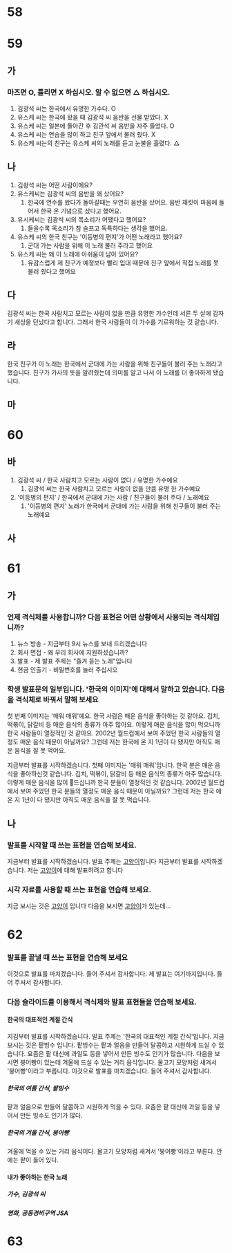 # 58
# 59
## 가
### 마즈면 O, 틀리면 X 하십시오. 알 수 없으면 △ 하십시오.
1. 김광석 씨는 한국에서 유명한 가수다. O
2. 유스케 씨는 한국에 왔을 때 김광석 씨 음반을 선물 받았다. X
3. 유스케 씨는 일본에 돌아간 후 김관석 씨 음반을 자주 들었다. O
4. 유스케 씨는 연습을 많이 하고 친구 앞에서 불러 줬다. X
5. 유스케 씨는의 친구는 유스케 씨의 노래를 듣고 눈불을 흘렸다. △
## 나 
1. 김솽석 씨는 어떤 사람이에요?
2. 유스케씨는 김광석 씨의 음반을 왜 샀어요? 
	1. 한국에 연수를 왔다가 돌아갈때는 우연히 음반을 샀어요. 음반 재킷이 마음에 들어서 한국 온 기념으로 샀다고 했어요.
3. 유시케씨는 김광석 씨의 목소리가 어땠다고 했어요?
	1. 들을수록 목소리가 참 슬프고 독특하다는 생각을 했어요.
4. 유스케 씨의 한국 친구는 '이등병의 편지'가 어떤 노래라고 했어요?
	1. 군대 가는 사람을 위해 이 노래 불러 주라고 했어요
5. 유스케 씨는 왜 이 노래에 아쉬움이 남아 있어요?
	1. 유감스럽게 제 친구가 예정보다 빨리 입대 때문에 친구 앞에서 직접 노래를 못 불러 줬다고 했어요
## 다
김광석 씨는 한국 사람치고 모르는 사람이 없을 만큼 유명한 가수인데 서른 두 살에 갑자기 새상을 던났다고 합니다. 그래서 한국 사람들이 이 가수를 기르워하는 것 같습니다.
## 라
한국 친구가 이 노래는 한국에서 군대에 가는 사람을 위해 친구들이 불러 주는 노래라고 했습니다. 친구가 가사의 뜻을 알려줬는데 의미를 알고 나서 이 노래를 더 좋아하게 됐습니다.
## 마
# 60
## 바
1. 김광석 씨 / 한국 사람치고 모르는 사람이 없다 / 유명한 가수예요
	1. 김광석 씨는 한국 사람치고 모르는 사람이 없을 만큼 유명 한 가수예요
2. '이등병의 편지' / 한국에서 군대에 가는 사람 / 친구들이 불러 주다 / 노래예요
	1. '이등병의 편지' 노래가 한국에서 군대에 가는 사람을 위해 친구들이 불러 주는 노래예요
## 사

# 61
## 가
### 언제 격식체를 사용합니까? 다음 표현은 어떤 상황에서 사용되는 격식체입니까?
1. 뉴스 방송 - 지금부터 9시 뉴스를 보내 드리겠습니다
2. 회사 면접 - 왜 우리 회사에 지원하셨습니까?
3. 발표 - 제 발표 주제는 "즐겨 듣는 노래"입니다
4. 현금 인출기 - 비밀번호를 눌러 주십시오
### 학생 발표문의 일부입니다. '한국의 이미지'에 대해서 말하고 있습니다. 다음을 격식체로 바꿔서 말해 보세요
첫 번째 이미지는 '매워 매워'예요. 한국 사람은 매운 음식을 좋아하는 것 같아요. 김치, 떡볶이, 닭갈비 등 매운 음식의 종류가 아주 많아요. 이렇게 매운 음식을 많이 먹으니까 한국 사람들이 열정적인 것 같아요. 2002년 월드컵에서 보여 주었던 한국 사람들의 열정도 매운 음식 때문이 아닐까요? 그런데 저는 한국에 온 지 1년이 다 됐지만 아직도 매운 음식을 잘 못 먹어요.

지금부터 발표를 시작하겠습니다. 첫째 이미지는 '매워 매워'입니다. 한국 분은 매운 음식을 좋아하신것 같습니다. 김치, 떡볶이, 닭갈비 등 매운 음식의 종류가 아주 많습니다. 이렇게 매운 음식을 많이 드십니까 한국 분들이 열정적인 것 같습니다. 2002년 월드컵에서 보여 주었던 한국 분들의 열정도 매운 음식 때문이 아닐까요? 그런데 저는 한국 에 온 지 1년이 다 됐지만 아직도 매운 음식을 잘 못 먹습니다.
## 나
### 발표를 시작할 때 쓰는 표현을 연습해 보세요.
지금부터 발표를 시작하겠습니다. 발표 주제는 <u>고양이</u>입니다
지금부터 발표를 시작하겠습니다. 저는 <u>고양이</u>에 대해 발표하려고 합니다
### 시각 자료를 사용할 때 쓰는 표현을 연습해 보세요.
지금 보시는 것은 <u>고양이</u> 입니다
다음을 보시면 <u>고양이</u>가 있는데...
# 62
### 발표를 끝낼 때 쓰는 표현을 연습해 보세요
이것으로 발표를 마치겠습니다. 들어 주셔서 감사합니다. 
제 발표는 여기까지입니다. 들어 주셔서 감사합니다.
### 다음 슬라이드를 이용해서 격식체와 발표 표현들을 연습해 보세요.
#### 한국의 대표적인 계절 간식
지김부터  발표를 시작하겠습니다. 발표 주제는 '한국의 대표적인 계절 간식'입니다. 지금 보시는 것은 팥빙수 입니다. 팥빙수는 팥과 얼음을 만들어 달콤하고 시원하게 드실 수 있습니다. 요즘은 팥 대신에 과일도 등을 넣어서 만든 빙수도 인기가 많습니다. 다음을 보시면 붕어빵이 있는데 겨울에 드실 수 있는 거리 음식입니다. 물고기 모양처럼 새겨서 '붕어빵'이라고 부릅니다. 이것으로 발표를 마치겠습니다. 들어 주셔서 감사함니다.
##### 한국의 여름 간식, 팥빙수
팥과 얼음으로 만들어 달콤하고 시원하게 먹을 수 있다. 요즘은 팥 대신에 과일 등을 넣어서 만든 빙수도 인기가 많다.
##### 한국의 겨울 간식, 붕어빵
겨울에 먹을 수 있는 거리 음식이다. 물고기 모양처럼 새겨서 '붕어빵'이라고 부른다. 안에는 팥이 들어 있다.

#### 내가 좋아하는 한국 노래

##### 가수, 김광석 씨
##### 영화, 공동경비구역 JSA
# 63